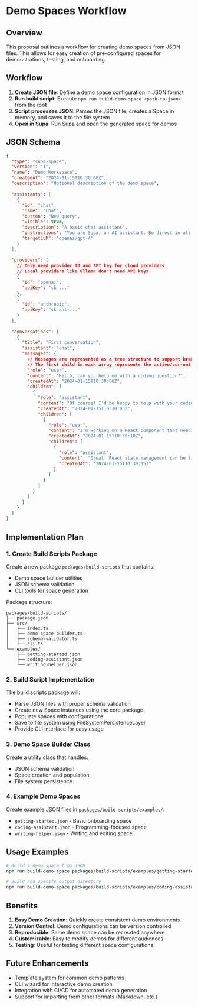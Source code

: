 # Demo Spaces Workflow

## Overview

This proposal outlines a workflow for creating demo spaces from JSON files. This allows for easy creation of pre-configured spaces for demonstrations, testing, and onboarding.

## Workflow

1. **Create JSON file**: Define a demo space configuration in JSON format
2. **Run build script**: Execute `npm run build-demo-space <path-to-json>` from the root
3. **Script processes JSON**: Parses the JSON file, creates a Space in memory, and saves it to the file system
4. **Open in Supa**: Run Supa and open the generated space for demos

## JSON Schema

```json
{
  "type": "supa-space",
  "version": "1",
  "name": "Demo Workspace",
  "createdAt": "2024-01-15T10:30:00Z",
  "description": "Optional description of the demo space",
  
  "assistants": [
    {
      "id": "chat",
      "name": "Chat",
      "button": "New query",
      "visible": true,
      "description": "A basic chat assistant",
      "instructions": "You are Supa, an AI assistant. Be direct in all responses.",
      "targetLLM": "openai/gpt-4"
    }
  ],
  
  "providers": [
    // Only need provider ID and API key for cloud providers
    // Local providers like Ollama don't need API keys
    {
      "id": "openai",
      "apiKey": "sk-..."
    },
    {
      "id": "anthropic",
      "apiKey": "sk-ant-..."
    }
  ],
  
  "conversations": [
    {
      "title": "First conversation",
      "assistant": "chat",
      "messages": {
        // Messages are represented as a tree structure to support branching
        // The first child in each array represents the active/current branch
        "role": "user",
        "content": "Hello, can you help me with a coding question?",
        "createdAt": "2024-01-15T10:30:00Z",
        "children": [
          {
            "role": "assistant",
            "content": "Of course! I'd be happy to help with your coding question. What are you working on?",
            "createdAt": "2024-01-15T10:30:05Z",
            "children": [
              {
                "role": "user",
                "content": "I'm working on a React component that needs to handle state updates.",
                "createdAt": "2024-01-15T10:30:10Z",
                "children": [
                  {
                    "role": "assistant",
                    "content": "Great! React state management can be tricky. Are you using hooks like useState, or do you need help with a specific state update pattern?",
                    "createdAt": "2024-01-15T10:30:15Z"
                  }
                ]
              }
            ]
          }
        ]
      }
    }
  ]
}
```

## Implementation Plan

### 1. Create Build Scripts Package

Create a new package `packages/build-scripts` that contains:
- Demo space builder utilities
- JSON schema validation
- CLI tools for space generation

Package structure:
```
packages/build-scripts/
├── package.json
├── src/
│   ├── index.ts
│   ├── demo-space-builder.ts
│   ├── schema-validator.ts
│   └── cli.ts
└── examples/
    ├── getting-started.json
    ├── coding-assistant.json
    └── writing-helper.json
```

### 2. Build Script Implementation

The build scripts package will:
- Parse JSON files with proper schema validation
- Create new Space instances using the core package
- Populate spaces with configurations
- Save to file system using FileSystemPersistenceLayer
- Provide CLI interface for easy usage

### 3. Demo Space Builder Class

Create a utility class that handles:
- JSON schema validation
- Space creation and population
- File system persistence

### 4. Example Demo Spaces

Create example JSON files in `packages/build-scripts/examples/`:
- `getting-started.json` - Basic onboarding space
- `coding-assistant.json` - Programming-focused space
- `writing-helper.json` - Writing and editing space

## Usage Examples

```bash
# Build a demo space from JSON
npm run build-demo-space packages/build-scripts/examples/getting-started.json

# Build and specify output directory
npm run build-demo-space packages/build-scripts/examples/coding-assistant.json --output ~/Desktop/demo-space
```

## Benefits

1. **Easy Demo Creation**: Quickly create consistent demo environments
2. **Version Control**: Demo configurations can be version controlled
3. **Reproducible**: Same demo space can be recreated anywhere
4. **Customizable**: Easy to modify demos for different audiences
5. **Testing**: Useful for testing different space configurations

## Future Enhancements

- Template system for common demo patterns
- CLI wizard for interactive demo creation
- Integration with CI/CD for automated demo generation
- Support for importing from other formats (Markdown, etc.) 